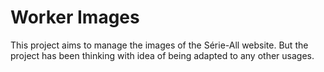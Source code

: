 # Worker Images

This project aims to manage the images of the Série-All website. But the project has been thinking with idea 
of being adapted to any other usages.

